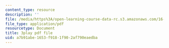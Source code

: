 ```yaml
---
content_type: resource
description: ''
file: /media/https%3A/open-learning-course-data-rc.s3.amazonaws.com/16-90-computational-methods-in-aerospace-engineering-spring-2014/a7b91abe1653f9181f902af790eaedba_BzQNgoTu5C4.pdf
file_type: application/pdf
resourcetype: Document
title: 3play pdf file
uid: a7b91abe-1653-f918-1f90-2af790eaedba
---
```

